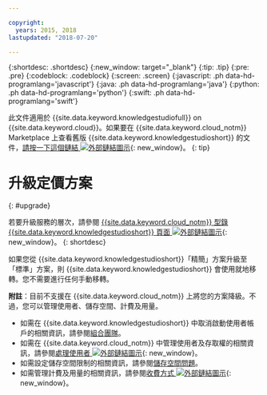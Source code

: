 ```yaml
---

copyright:
  years: 2015, 2018
lastupdated: "2018-07-20"

---
```


{:shortdesc: .shortdesc}
{:new_window: target="_blank"}
{:tip: .tip}
{:pre: .pre}
{:codeblock: .codeblock}
{:screen: .screen}
{:javascript: .ph data-hd-programlang='javascript'}
{:java: .ph data-hd-programlang='java'}
{:python: .ph data-hd-programlang='python'}
{:swift: .ph data-hd-programlang='swift'}

此文件適用於 {{site.data.keyword.knowledgestudiofull}} on {{site.data.keyword.cloud}}。如果要在 {{site.data.keyword.cloud_notm}} Marketplace 上查看舊版 {{site.data.keyword.knowledgestudioshort}} 的文件，[請按一下這個鏈結 ![外部鏈結圖示](../../icons/launch-glyph.svg "外部鏈結圖示")](https://{DomainName}/docs/services/knowledge-studio/upgrade.html){: new_window}。
{: tip}

# 升級定價方案
{: #upgrade}

若要升級服務的層次，請參閱 [{{site.data.keyword.cloud_notm}} 型錄 {{site.data.keyword.knowledgestudioshort}} 頁面 ![外部鏈結圖示](../../icons/launch-glyph.svg "外部鏈結圖示")](https://{DomainName}/catalog/services/knowledge-studio){: new_window}。
{: shortdesc}

如果您從 {{site.data.keyword.knowledgestudioshort}}「精簡」方案升級至「標準」方案，則 {{site.data.keyword.knowledgestudioshort}} 會使用就地移轉。您不需要進行任何手動移轉。

**附註**：目前不支援在 {{site.data.keyword.cloud_notm}} 上將您的方案降級。不過，您可以管理使用者、儲存空間、計費及用量。
  - 如需在 {{site.data.keyword.knowledgestudioshort}} 中取消啟動使用者帳戶的相關資訊，請參閱[組合團隊](/docs/services/watson-knowledge-studio/team.html#deactivating-user-accounts)。
  - 如需在 {{site.data.keyword.cloud_notm}} 中管理使用者及存取權的相關資訊，請參閱[處理使用者 ![外部鏈結圖示](../../icons/launch-glyph.svg "外部鏈結圖示")](https://{DomainName}/docs/iam/iamusermanage.html){: new_window}。
  - 如需設定儲存空間限制的相關資訊，請參閱[儲存空間問題](/docs/services/watson-knowledge-studio/troubleshooting.html#storage)。
  - 如需管理計費及用量的相關資訊，請參閱[收費方式 ![外部鏈結圖示](../../icons/launch-glyph.svg "外部鏈結圖示")](https://{DomainName}/docs/billing-usage/how_charged.html){: new_window}。
